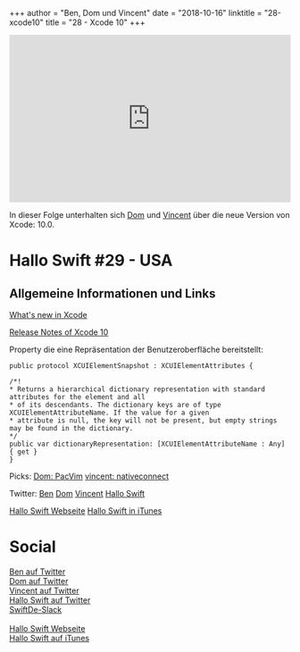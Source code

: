 +++
author = "Ben, Dom und Vincent"
date = "2018-10-16"
linktitle = "28-xcode10"
title = "28 - Xcode 10"
+++

<iframe width="100%" height="300" scrolling="no" frameborder="no" src="https://w.soundcloud.com/player/?url=https%3A//api.soundcloud.com/tracks/508843971&color=%23ff5500&auto_play=false&hide_related=false&show_comments=true&show_user=true&show_reposts=false&show_teaser=true&visual=true"></iframe>

In dieser Folge unterhalten sich [Dom](https://twitter.com/swiftpainless) und [Vincent](https://twitter.com/regexident) über die neue Version von Xcode: 10.0.

# Hallo Swift #29 - USA

## Allgemeine Informationen und Links

[What's new in Xcode](developer.apple.com/xcode/whats-new/)

[Release Notes of Xcode 10](developer.apple.com/documentation/x…0_release_notes)

Property die eine Repräsentation der Benutzeroberfläche bereitstellt:

```
public protocol XCUIElementSnapshot : XCUIElementAttributes {

/*!
* Returns a hierarchical dictionary representation with standard attributes for the element and all
* of its descendants. The dictionary keys are of type XCUIElementAttributeName. If the value for a given
* attribute is null, the key will not be present, but empty strings may be found in the dictionary.
*/
public var dictionaryRepresentation: [XCUIElementAttributeName : Any] { get }
}
```

Picks:
[Dom: PacVim](github.com/jmoon018/PacVim)
[vincent: nativeconnect](nativeconnect.app/)

Twitter:
[Ben](twitter.com/benchr)
[Dom](twitter.com/dasdom)
[Vincent](twitter.com/regexident)
[Hallo Swift](twitter.com/hallo_swift)

[Hallo Swift Webseite](hallo-swift.de/)
[Hallo Swift in iTunes](itunes.apple.com/de/podcast/hallo…d1225721421?mt=2)

# Social
[Ben auf Twitter](https://twitter.com/benchr)<br>
[Dom auf Twitter](https://twitter.com/swiftpainless)<br>
[Vincent auf Twitter](https://twitter.com/regexident)<br>
[Hallo Swift auf Twitter](https://twitter.com/hallo_swift)<br>
[SwiftDe-Slack](http://slack.swiftde.net)<br>
<br>
[Hallo Swift Webseite](http://hallo-swift.de)<br>
[Hallo Swift auf iTunes](https://itunes.apple.com/de/podcast/hallo-swift/id1225721421?mt=2)<br>
<br>
